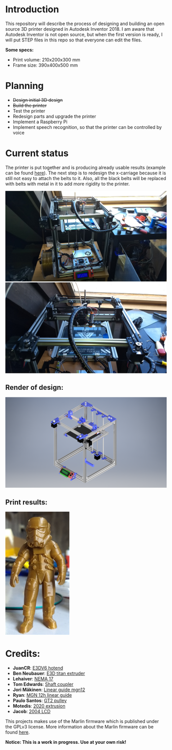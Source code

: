 # Introduction

This repository will describe the process of designing and building an open
source 3D printer designed in Autodesk Inventor 2018. I am aware that Autodesk
Inventor is not open source, but when the first version is ready, I will put
STEP files in this repo so that everyone can edit the files.

**Some specs:**
 -  Print volume: 210x200x300 mm
 -  Frame size: 390x400x500 mm

# Planning

 -  ~~Design initial 3D design~~
 -  ~~Build the printer~~
 -  Test the printer
 -  Redesign parts and upgrade the printer
 -  Implement a Raspberry Pi
 -  Implement speech recognition, so that the printer can be controlled by voice

# Current status

The printer is put together and is producing already usable results (example
can be found [here](#printResult)). The next step is to redesign the x-carriage
because it is still not easy to attach the belts to it. Also, all the black belts
will be replaced with belts with metal in it to add more rigidity to the printer.

<img src="Images/printer_photo_1.jpg" width="600" />

<img src="Images/printer_photo_2.jpg" width="600" />

## Render of design:

<img src="Images/printer_render_v2.png" width="600" />

## <a name="printResult"></a> Print results:

<img src="Images/print_result.jpg" width="200" />

# Credits:

 -  **JuanCR**: [E3DV6 hotend](https://grabcad.com/library/e3dv6-hotend-1-75mm-1 "Grabcad E3DV6")
 -  **Ben Neubauer**: [E3D titan extruder](https://grabcad.com/library/e3d-titan-extruder-2 "Grabcad E3D titan extruder")
 -  **Lehaiver**: [NEMA 17](https://grabcad.com/library/nema-17-40mm-stepper-motor-1 "Grabcad nema 17")
 -  **Tom Edwards**: [Shaft coupler](https://grabcad.com/library/shaft-coupler-5-x-8-x-25mm-1 "Grabcad shaft coupler")
 -  **Jori Mäkinen**: [Linear guide mgn12](https://grabcad.com/library/linear-guide-mgn12-1 "Grabcad linear guide")
 -  **Ryan**: [MGN 12h linear guide](https://grabcad.com/library/hiwin-mgn-12h-linear-guide-1 "Grabcad mgn 12h")
 -  **Paulo Santos**: [GT2 pulley](https://grabcad.com/library/polia-gt2-20-dentes-com-rolamento-gt2-pulley-with-bearing-1 "Grabcad GT2 pulley")
 -  **Motedis**: [2020 extrusion](http://www.motedis.nl/shop/table_cats.php?table_id=16 "Motedis 2020 extrusion")  
 -  **Jacob**: [2004 LCD](https://grabcad.com/library/ramps-2004-lcd-prusa-reprap-screen-1-4-1 "Grabcad 2004 LCD")

This projects makes use of the Marlin firmware which is published under the
GPLv3 license. More information about the Marlin firmware  can be found
[here](http://marlinfw.org/). 

**Notice: This is a work in progress. Use at your own risk!**
